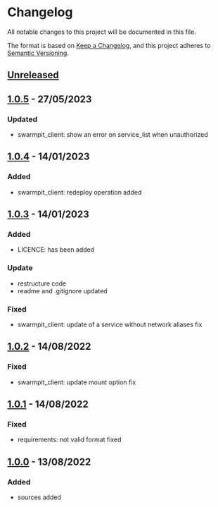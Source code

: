 # Changelog
All notable changes to this project will be documented in this file.

The format is based on [Keep a Changelog](https://keepachangelog.com/en/1.0.0/),
and this project adheres to [Semantic Versioning](https://semver.org/spec/v2.0.0.html).


## [Unreleased]

## [1.0.5] - 27/05/2023
### Updated
- swarmpit_client: show an error on service_list when unauthorized

## [1.0.4] - 14/01/2023
### Added
- swarmpit_client: redeploy operation added

## [1.0.3] - 14/01/2023
### Added
- LICENCE: has been added
### Update
- restructure code
- readme and .gitignore updated
### Fixed
- swarmpit_client: update of a service without network aliases fix

## [1.0.2] - 14/08/2022
### Fixed
- swarmpit_client: update mount option fix

## [1.0.1] - 14/08/2022
### Fixed
- requirements: not valid format fixed

## [1.0.0] - 13/08/2022
### Added
- sources added



[Unreleased]: https://github.com/siggouroglou/swarmpit_client-/compare/1.0.5...develop

[1.0.5]: https://github.com/siggouroglou/swarmpit_client-/compare/1.0.4...1.0.5
[1.0.4]: https://github.com/siggouroglou/swarmpit_client-/compare/1.0.3...1.0.4
[1.0.3]: https://github.com/siggouroglou/swarmpit_client-/compare/1.0.2...1.0.3
[1.0.2]: https://github.com/siggouroglou/swarmpit_client-/compare/1.0.1...1.0.2
[1.0.1]: https://github.com/siggouroglou/swarmpit_client-/compare/1.0.0...1.0.1
[1.0.0]: https://github.com/siggouroglou/swarmpit_client-/compare/0.0.0...1.0.0
